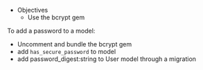 * Objectives
    - Use the bcrypt gem


To add a password to a model:
- Uncomment and bundle the bcrypt gem
- add `has_secure_password` to model
- add password_digest:string to User model through a migration